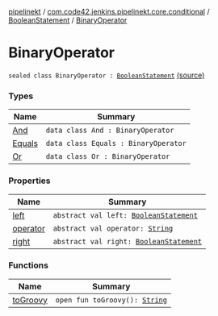 [pipelinekt](../../../index.md) / [com.code42.jenkins.pipelinekt.core.conditional](../../index.md) / [BooleanStatement](../index.md) / [BinaryOperator](./index.md)

# BinaryOperator

`sealed class BinaryOperator : `[`BooleanStatement`](../index.md) [(source)](https://github.com/code42/pipelinekt/tree/master/core/src/main/kotlin/com/code42/jenkins/pipelinekt/core/conditional/BooleanStatement.kt#L28)

### Types

| Name | Summary |
|---|---|
| [And](-and/index.md) | `data class And : BinaryOperator` |
| [Equals](-equals/index.md) | `data class Equals : BinaryOperator` |
| [Or](-or/index.md) | `data class Or : BinaryOperator` |

### Properties

| Name | Summary |
|---|---|
| [left](left.md) | `abstract val left: `[`BooleanStatement`](../index.md) |
| [operator](operator.md) | `abstract val operator: `[`String`](https://kotlinlang.org/api/latest/jvm/stdlib/kotlin/-string/index.html) |
| [right](right.md) | `abstract val right: `[`BooleanStatement`](../index.md) |

### Functions

| Name | Summary |
|---|---|
| [toGroovy](to-groovy.md) | `open fun toGroovy(): `[`String`](https://kotlinlang.org/api/latest/jvm/stdlib/kotlin/-string/index.html) |
